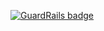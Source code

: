 
[![GuardRails badge](https://badges.production.guardrails.io/maximelouet/dogelock.svg)](https://www.guardrails.io)
